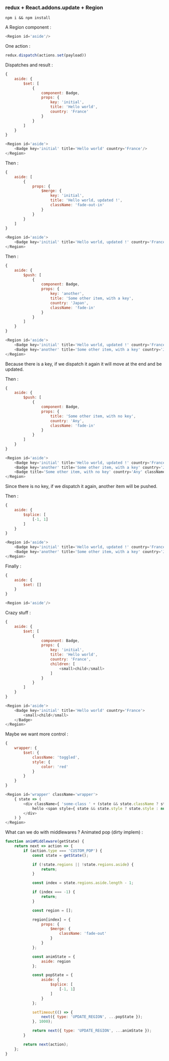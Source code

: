 ### redux + React.addons.update + Region

```npm i && npm install```

A Region component :
````js
<Region id='aside'/>
````
One action :
````js
redux.dispatch(actions.set(payload))
````

Dispatches and result :
````js
{
    aside: {
        $set: [
            {
                component: Badge,
                props: {
                    key: 'initial',
                    title: 'Hello world',
                    country: 'France'
                }
            }
        ]
    }
}

<Region id='aside'>
    <Badge key='initial' title='Hello world' country='France'/>
</Region>
````

Then :
````js
{
    aside: [
        {
            props: {
                $merge: {
                    key: 'initial',
                    title: 'Hello world, updated !',
                    className: 'fade-out-in'
                }
            }
        }
    ]
}

<Region id='aside'>
    <Badge key='initial' title='Hello world, updated !' country='France' className: 'fade-out-in'/>
</Region>
````

Then :
````js
{
    aside: {
        $push: [
            {
                component: Badge,
                props: {
                    key: 'another',
                    title: 'Some other item, with a key',
                    country: 'Japan',
                    className: 'fade-in'
                }
            }
        ]
    }
}

<Region id='aside'>
    <Badge key='initial' title='Hello world, updated !' country='France' className: 'fade-out-in'/>
    <Badge key='another' title='Some other item, with a key' country='Japan' className: 'fade-in'/>
</Region>
````
Because there is a key, if we dispatch it again it will move at the end and be updated.

Then :
````js
{
    aside: {
        $push: [
            {
                component: Badge,
                props: {
                    title: 'Some other item, with no key',
                    country: 'Any',
                    className: 'fade-in'
                }
            }
        ]
    }
}

<Region id='aside'>
    <Badge key='initial' title='Hello world, updated !' country='France' className: 'fade-out-in'/>
    <Badge key='another' title='Some other item, with a key' country='Japan' className: 'fade-in'/>
    <Badge title='Some other item, with no key' country='Any' className: 'fade-in'/>
</Region>
````
Since there is no key, if we dispatch it again, another item will be pushed.

Then :
````js
{
    aside: {
        $splice: [
            [-1, 1]
        ]
    }
}

<Region id='aside'>
    <Badge key='initial' title='Hello world, updated !' country='France' className: 'fade-out-in'/>
    <Badge key='another' title='Some other item, with a key' country='Japan' className: 'fade-in'/>
</Region>
````

Finally :
````js
{
    aside: {
        $set: []
    }
}

<Region id='aside'/>
````

Crazy stuff :
````js
{
    aside: {
        $set: [
            {
                component: Badge,
                props: {
                    key: 'initial',
                    title: 'Hello world',
                    country: 'France',
                    children: [
                        <small>child</small>
                    ]
                }
            }
        ]
    }
}

<Region id='aside'>
    <Badge key='initial' title='Hello world' country='France'>
        <small>child</small>
    </Badge>
</Region>
````

Maybe we want more control :
````js
{
    wrapper: {
        $set: {
            className: 'toggled',
            style: {
                color: 'red'
            }
        }
    }
}

<Region id='wrapper' className='wrapper'>
    { state => (
        <div className={ 'some-class ' + (state && state.className ? state.className : '') }>
            hello <span style={ state && state.style ? state.style : null }>world</span>
        </div>
    ) }
</Region>
````

What can we do with middlewares ? Animated pop (dirty implem) :
````js
function animMiddleware(getState) {
    return next => action => {
        if (action.type === 'CUSTOM_POP') {
            const state = getState();

            if (!state.regions || !state.regions.aside) {
                return;
            }

            const index = state.regions.aside.length - 1;

            if (index === -1) {
                return;
            }

            const region = [];

            region[index] = {
                props: {
                    $merge: {
                        className: 'fade-out'
                    }
                }
            };

            const animState = {
                aside: region
            };

            const popState = {
                aside: {
                    $splice: [
                        [-1, 1]
                    ]
                }
            };

            setTimeout(() => {
                next({ type: 'UPDATE_REGION', ...popState });
            }, 1000);

            return next({ type: 'UPDATE_REGION', ...animState });
        }

        return next(action);
    };
}
````
